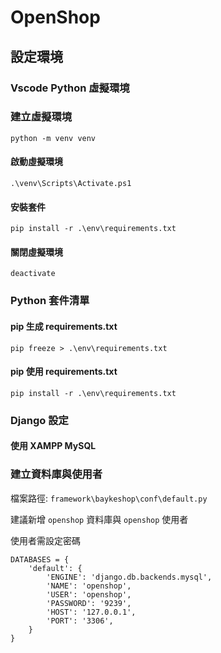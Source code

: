 # OpenShop

## 設定環境

### Vscode Python 虛擬環境

### 建立虛擬環境
```
python -m venv venv
```

#### 啟動虛擬環境
```
.\venv\Scripts\Activate.ps1
```

#### 安裝套件
```
pip install -r .\env\requirements.txt
```

#### 關閉虛擬環境
```
deactivate
```

### Python 套件清單

#### pip 生成 requirements.txt

```
pip freeze > .\env\requirements.txt
```

#### pip 使用 requirements.txt

```
pip install -r .\env\requirements.txt
```

### Django 設定

#### 使用 XAMPP MySQL

### 建立資料庫與使用者

檔案路徑: `framework\baykeshop\conf\default.py`

建議新增 `openshop` 資料庫與 `openshop` 使用者

使用者需設定密碼

```
DATABASES = {
    'default': {
        'ENGINE': 'django.db.backends.mysql',
        'NAME': 'openshop',
        'USER': 'openshop',
        'PASSWORD': '9239',
        'HOST': '127.0.0.1',
        'PORT': '3306',
    }
}
```